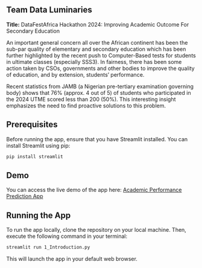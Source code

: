 ## Team Data Luminaries

**Title:** DataFestAfrica Hackathon 2024: Improving  Academic Outcome For Secondary Education

An important general concern all over the African continent has been the sub-par quality of elementary and secondary education which has been further highlighted by the recent push to Computer-Based tests for students in ultimate classes (especially SSS3). In fairness, there has been some action taken by CSOs, governments and other bodies to improve the quality of education, and by extension, students’ performance. 
 
Recent statistics from JAMB (a Nigerian pre-tertiary examination governing body) shows that 76% (approx. 4 out of 5) of students who participated in the 2024 UTME scored less than 200 (50%). This interesting insight emphasizes the need to find proactive solutions to this problem.

## Prerequisites

Before running the app, ensure that you have Streamlit installed. You can install Streamlit using pip:

```bash
pip install streamlit
```

## Demo

You can access the live demo of the app here: [Academic Performance Prediction App](https://dataluminaries.streamlit.app/Academic_Prediction_App)

## Running the App

To run the app locally, clone the repository on your local machine. Then, execute the following command in your terminal:

```bash
streamlit run 1_Introduction.py
```

This will launch the app in your default web browser.
